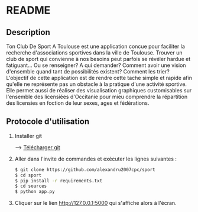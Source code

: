 # README
## Description
Ton Club De Sport A Toulouse est une application concue pour faciliter la recherche d'associations sportives dans la ville de Toulouse. Trouver un club de sport qui convienne à nos besoins peut parfois se révéler hardue et fatiguant... Ou se renseigner? A qui demander? Comment avoir une vision d'ensemble quand tant de possibilités existent? Comment les trier? 
L'objectif de cette application est de rendre cette tache simple et rapide afin qu'elle ne représente pas un obstacle à la pratique d'une activité sportive. Elle permet aussi de réaliser des visualisation graphiques customisables sur l'ensemble des licensiées d'Occitanie pour mieu comprendre la répartition des licensies en foction de leur sexes, ages et fédérations.

## Protocole d'utilisation

1) Installer git
   
   --> [Télécharger git](https://git-scm.com/downloads)
     
2) Aller dans l'invite de commandes et exécuter les lignes suivantes :

     ```bash
     $ git clone https://github.com/alexandru2007cpc/sport
     $ cd sport
     $ pip install -r requirements.txt
     $ cd sources
     $ python app.py
     
3) Cliquer sur le lien http://127.0.0.1:5000 qui s'affiche alors à l'écran.








